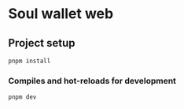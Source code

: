 # Soul wallet web

## Project setup
```
pnpm install
```

### Compiles and hot-reloads for development
```
pnpm dev
```
